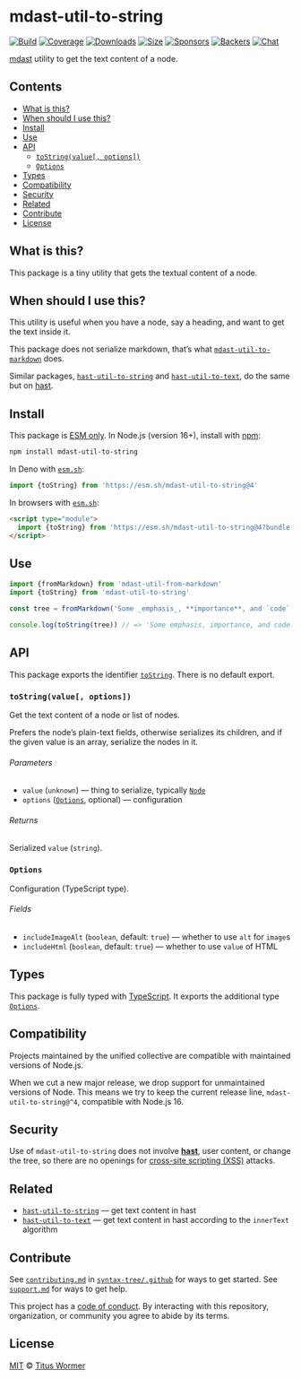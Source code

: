 # mdast-util-to-string

[![Build][build-badge]][build]
[![Coverage][coverage-badge]][coverage]
[![Downloads][downloads-badge]][downloads]
[![Size][size-badge]][size]
[![Sponsors][sponsors-badge]][collective]
[![Backers][backers-badge]][collective]
[![Chat][chat-badge]][chat]

[mdast][] utility to get the text content of a node.

## Contents

* [What is this?](#what-is-this)
* [When should I use this?](#when-should-i-use-this)
* [Install](#install)
* [Use](#use)
* [API](#api)
  * [`toString(value[, options])`](#tostringvalue-options)
  * [`Options`](#options)
* [Types](#types)
* [Compatibility](#compatibility)
* [Security](#security)
* [Related](#related)
* [Contribute](#contribute)
* [License](#license)

## What is this?

This package is a tiny utility that gets the textual content of a node.

## When should I use this?

This utility is useful when you have a node, say a heading, and want to get the
text inside it.

This package does not serialize markdown, that’s what
[`mdast-util-to-markdown`][mdast-util-to-markdown] does.

Similar packages, [`hast-util-to-string`][hast-util-to-string] and
[`hast-util-to-text`][hast-util-to-text], do the same but on [hast][].

## Install

This package is [ESM only][esm].
In Node.js (version 16+), install with [npm][]:

```sh
npm install mdast-util-to-string
```

In Deno with [`esm.sh`][esmsh]:

```js
import {toString} from 'https://esm.sh/mdast-util-to-string@4'
```

In browsers with [`esm.sh`][esmsh]:

```html
<script type="module">
  import {toString} from 'https://esm.sh/mdast-util-to-string@4?bundle'
</script>
```

## Use

```js
import {fromMarkdown} from 'mdast-util-from-markdown'
import {toString} from 'mdast-util-to-string'

const tree = fromMarkdown('Some _emphasis_, **importance**, and `code`.')

console.log(toString(tree)) // => 'Some emphasis, importance, and code.'
```

## API

This package exports the identifier [`toString`][api-to-string].
There is no default export.

### `toString(value[, options])`

Get the text content of a node or list of nodes.

Prefers the node’s plain-text fields, otherwise serializes its children,
and if the given value is an array, serialize the nodes in it.

###### Parameters

* `value` (`unknown`)
  — thing to serialize, typically [`Node`][node]
* `options` ([`Options`][api-options], optional)
  — configuration

###### Returns

Serialized `value` (`string`).

### `Options`

Configuration (TypeScript type).

###### Fields

* `includeImageAlt` (`boolean`, default: `true`)
  — whether to use `alt` for `image`s
* `includeHtml` (`boolean`, default: `true`)
  — whether to use `value` of HTML

## Types

This package is fully typed with [TypeScript][].
It exports the additional type [`Options`][api-options].

## Compatibility

Projects maintained by the unified collective are compatible with maintained
versions of Node.js.

When we cut a new major release, we drop support for unmaintained versions of
Node.
This means we try to keep the current release line, `mdast-util-to-string@^4`,
compatible with Node.js 16.

## Security

Use of `mdast-util-to-string` does not involve **[hast][]**, user content, or
change the tree, so there are no openings for [cross-site scripting (XSS)][xss]
attacks.

## Related

* [`hast-util-to-string`](https://github.com/wooorm/rehype-minify/tree/main/packages/hast-util-to-string)
  — get text content in hast
* [`hast-util-to-text`](https://github.com/syntax-tree/hast-util-to-text)
  — get text content in hast according to the `innerText` algorithm

## Contribute

See [`contributing.md`][contributing] in [`syntax-tree/.github`][health] for
ways to get started.
See [`support.md`][support] for ways to get help.

This project has a [code of conduct][coc].
By interacting with this repository, organization, or community you agree to
abide by its terms.

## License

[MIT][license] © [Titus Wormer][author]

<!-- Definitions -->

[build-badge]: https://github.com/syntax-tree/mdast-util-to-string/workflows/main/badge.svg

[build]: https://github.com/syntax-tree/mdast-util-to-string/actions

[coverage-badge]: https://img.shields.io/codecov/c/github/syntax-tree/mdast-util-to-string.svg

[coverage]: https://codecov.io/github/syntax-tree/mdast-util-to-string

[downloads-badge]: https://img.shields.io/npm/dm/mdast-util-to-string.svg

[downloads]: https://www.npmjs.com/package/mdast-util-to-string

[size-badge]: https://img.shields.io/badge/dynamic/json?label=minzipped%20size&query=$.size.compressedSize&url=https://deno.bundlejs.com/?q=mdast-util-to-string

[size]: https://bundlejs.com/?q=mdast-util-to-string

[sponsors-badge]: https://opencollective.com/unified/sponsors/badge.svg

[backers-badge]: https://opencollective.com/unified/backers/badge.svg

[collective]: https://opencollective.com/unified

[chat-badge]: https://img.shields.io/badge/chat-discussions-success.svg

[chat]: https://github.com/syntax-tree/unist/discussions

[npm]: https://docs.npmjs.com/cli/install

[esm]: https://gist.github.com/sindresorhus/a39789f98801d908bbc7ff3ecc99d99c

[esmsh]: https://esm.sh

[typescript]: https://www.typescriptlang.org

[license]: license

[author]: https://wooorm.com

[health]: https://github.com/syntax-tree/.github

[contributing]: https://github.com/syntax-tree/.github/blob/main/contributing.md

[support]: https://github.com/syntax-tree/.github/blob/main/support.md

[coc]: https://github.com/syntax-tree/.github/blob/main/code-of-conduct.md

[mdast]: https://github.com/syntax-tree/mdast

[mdast-util-to-markdown]: https://github.com/syntax-tree/mdast-util-to-markdown

[hast]: https://github.com/syntax-tree/hast

[hast-util-to-string]: https://github.com/rehypejs/rehype-minify/tree/main/packages/hast-util-to-string

[hast-util-to-text]: https://github.com/syntax-tree/hast-util-to-text

[node]: https://github.com/syntax-tree/mdast#nodes

[xss]: https://en.wikipedia.org/wiki/Cross-site_scripting

[api-to-string]: #tostringvalue-options

[api-options]: #options
